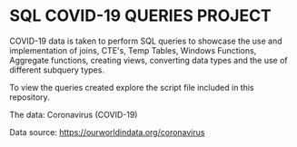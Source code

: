 # SQL COVID-19 QUERIES PROJECT

COVID-19 data is taken to perform SQL queries to showcase the use and implementation of joins, CTE's, Temp Tables, Windows Functions, Aggregate functions, creating views, converting data types and the use of different subquery types. 

To view the queries created explore the script file included in this repository.

The data: Coronavirus (COVID-19)

Data source: https://ourworldindata.org/coronavirus

